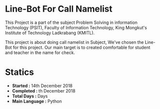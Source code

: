 
# Line-Bot For Call Namelist
This Project is a part of the subject Problem Solving in information Technology (PSIT), Faculty of Information Technology,
King Mongkut's Institute of Technology Ladkrabang (KMITL).

This project is about doing call namelist in Subject, We've chosen the Line-Bot for this project. Our main target is to 
created comfortable for student and teacher in the name for check.

# Statics 
* **Started :** 14th December 2018
* **Completed :** th December 2018
* **Total Days :** Days
* **Main Language :** Python
